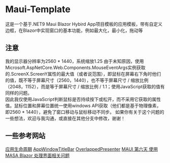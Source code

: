 # Maui-Template
这是一个基于.NET9 Maui Blazor Hybird App项目模板的应用模板，带有自定义边框，在Blazor中实现窗口的基本功能，例如最大化，最小化，拖动等
## 注意
我的显示器分辨率为2560 * 1440，系统缩放1.25
由于未知原因，使用Microsoft.AspNetCore.Web.Components.MouseEventArgs实例获取的.ScreenX.ScreenY属性的最大值（或者说范围），即鼠标在屏幕右下角时他们的值，既不等于屏幕尺寸（2560，1440），也不等于屏幕尺寸 / 缩放比例 （2048，1152），而是等于屏幕尺寸 / 缩放比例 / 1.1；使用JavaScript获取的值有同样的问题。<br>
因此我仅使用JavaScript判断鼠标是否持续按下或松开，而不采用它获取的属性值。鼠标位置和屏幕位置统一使用windows API获取（他们都是基于物理像素，即2560 * 1440），避免了窗口移动与鼠标移动不同步。
如果你有关于这个问题的一些想法，欢迎与我沟通，或直接在其他分支中修改，谢谢！
## 一些参考网站
[应用生命周期](https://learn.microsoft.com/zh-cn/dotnet/maui/fundamentals/app-lifecycle?view=net-maui-9.0)
[AppWindowTitleBar](https://learn.microsoft.com/zh-cn/windows/windows-app-sdk/api/winrt/microsoft.ui.windowing.appwindowtitlebar?view=windows-app-sdk-1.7)
[OverlappedPresenter](https://learn.microsoft.com/zh-cn/windows/windows-app-sdk/api/winrt/microsoft.ui.windowing.overlappedpresenter?view=windows-app-sdk-1.7)
[MAUI 第六天 使用MASA Blazor 处理界面相关问题](https://blog.csdn.net/xingchengaiwei/article/details/130104293)
